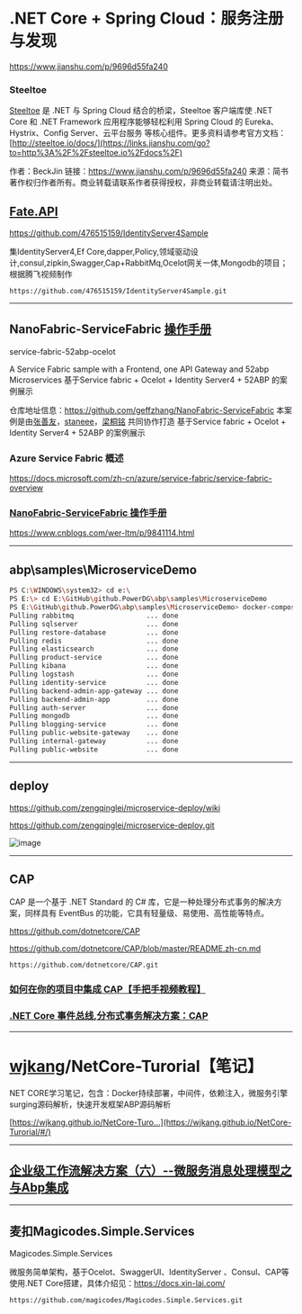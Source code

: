 



# .NET Core + Spring Cloud：服务注册与发现

https://www.jianshu.com/p/9696d55fa240

### Steeltoe

[Steeltoe](https://links.jianshu.com/go?to=http%3A%2F%2Fsteeltoe.io%2F) 是 .NET 与 Spring Cloud 结合的桥梁，Steeltoe 客户端库使 .NET Core 和 .NET Framework 应用程序能够轻松利用 Spring Cloud 的 Eureka、Hystrix、Config Server、云平台服务 等核心组件。更多资料请参考官方文档：[http://steeltoe.io/docs/](https://links.jianshu.com/go?to=http%3A%2F%2Fsteeltoe.io%2Fdocs%2F)



作者：BeckJin
链接：https://www.jianshu.com/p/9696d55fa240
来源：简书
著作权归作者所有。商业转载请联系作者获得授权，非商业转载请注明出处。



##	[Fate.API](https://github.com/476515159/IdentityServer4Sample/tree/master/Fate.API)

https://github.com/476515159/IdentityServer4Sample

集IdentityServer4,Ef Core,dapper,Policy,领域驱动设计,consul,zipkin,Swagger,Cap+RabbitMq,Ocelot网关一体,Mongodb的项目；
根据腾飞视频制作

```
https://github.com/476515159/IdentityServer4Sample.git
```









---



##  NanoFabric-ServiceFabric [操作手册](https://github.com/geffzhang/NanoFabric-ServiceFabric)

service-fabric-52abp-ocelot

A Service Fabric sample with a Frontend, one API Gateway and 52abp Microservices 基于Service fabric + Ocelot + Identity Server4 + 52ABP 的案例展示

仓库地址信息：<https://github.com/geffzhang/NanoFabric-ServiceFabric> 本案例是由[张善友](https://github.com/geffzhang)，[staneee](https://github.com/staneee)，[梁桐铭](https://github.com/ltm0203) 共同协作打造 基于Service fabric + Ocelot + Identity Server4 + 52ABP 的案例展示





###	 Azure Service Fabric 概述

https://docs.microsoft.com/zh-cn/azure/service-fabric/service-fabric-overview

###	[NanoFabric-ServiceFabric 操作手册](https://www.cnblogs.com/wer-ltm/p/9841114.html)

https://www.cnblogs.com/wer-ltm/p/9841114.html

---





##	abp\samples\MicroserviceDemo



```bash
PS C:\WINDOWS\system32> cd e:\
PS E:\> cd E:\GitHub\github.PowerDG\abp\samples\MicroserviceDemo
PS E:\GitHub\github.PowerDG\abp\samples\MicroserviceDemo> docker-compose -f docker-compose.yml -f docker-compose.migrations.yml pull
Pulling rabbitmq                  ... done
Pulling sqlserver                 ... done
Pulling restore-database          ... done
Pulling redis                     ... done
Pulling elasticsearch             ... done
Pulling product-service           ... done
Pulling kibana                    ... done
Pulling logstash                  ... done
Pulling identity-service          ... done
Pulling backend-admin-app-gateway ... done
Pulling backend-admin-app         ... done
Pulling auth-server               ... done
Pulling mongodb                   ... done
Pulling blogging-service          ... done
Pulling public-website-gateway    ... done
Pulling internal-gateway          ... done
Pulling public-website            ... done

```





---



## **deploy**

https://github.com/zengqinglei/microservice-deploy/wiki

https://github.com/zengqinglei/microservice-deploy.git



![image](https://user-images.githubusercontent.com/7374317/50536228-114c0600-0b8d-11e9-82ba-4439e0688ad4.png)



---



##	CAP

CAP 是一个基于 .NET Standard 的 C# 库，它是一种处理分布式事务的解决方案，同样具有 EventBus 的功能，它具有轻量级、易使用、高性能等特点。

https://github.com/dotnetcore/CAP



https://github.com/dotnetcore/CAP/blob/master/README.zh-cn.md

````
https://github.com/dotnetcore/CAP.git
````





###	 [如何在你的项目中集成 CAP【手把手视频教程】](https://www.cnblogs.com/savorboard/p/cap-video-1.html)



###	[.NET Core 事件总线,分布式事务解决方案：CAP](https://www.cnblogs.com/savorboard/p/cap.html)

---



# [wjkang](https://github.com/wjkang)/**NetCore-Turorial【笔记】**



NET CORE学习笔记，包含：Docker持续部署，中间件，依赖注入，微服务引擎surging源码解析，快速开发框架ABP源码解析

[https://wjkang.github.io/NetCore-Turo…](https://wjkang.github.io/NetCore-Turorial/#/)





---



## [企业级工作流解决方案（六）--微服务消息处理模型之与Abp集成](https://www.cnblogs.com/spritekuang/p/10805737.html)







---

##	麦扣**Magicodes.Simple.Services**

Magicodes.Simple.Services

微服务简单架构，基于Ocelot、SwaggerUI、IdentityServer 、Consul、CAP等使用.NET Core搭建，具体介绍见：<https://docs.xin-lai.com/>

```
https://github.com/magicodes/Magicodes.Simple.Services.git
```









